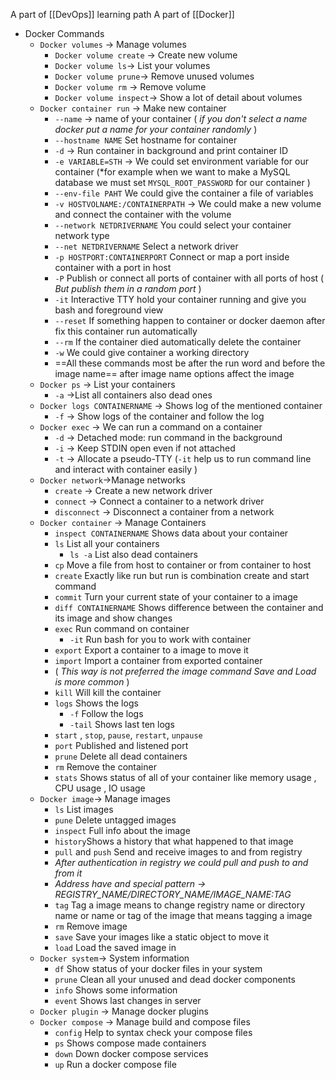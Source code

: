 A part of [[DevOps]] learning path
 A part of [[Docker]]

- Docker Commands
	- `Docker volumes` -> Manage volumes
		- `Docker volume create` -> Create new volume
		- `Docker volume ls`-> List your volumes
		- `Docker volume prune`-> Remove unused volumes
		- `Docker volume rm` -> Remove volume
		- `Docker volume inspect`-> Show a lot of detail about volumes 
	- `Docker container run` -> Make new container
		- `--name` -> name of your container ( *if you don't select a name docker put a name for your container randomly* )
		- `--hostname NAME` Set hostname for container
		- `-d` -> Run container in background and print container ID
		- `-e VARIABLE=STH` -> We could set environment variable for our container (*for example when we want to make a MySQL database we must set `MYSQL_ROOT_PASSWORD` for our container )
		- `--env-file PAHT` We could give the container a file of variables
		- `-v HOSTVOLNAME:/CONTAINERPATH` -> We could make a new volume and connect the container with the volume 
		- `--network NETDRIVERNAME` You could select your container network type 
		- `--net NETDRIVERNAME` Select a network driver 
		- `-p HOSTPORT:CONTAINERPORT` Connect or map a port inside container with a port in host
		- `-P` Publish or connect all ports of container with all ports of host ( *But publish them in a random port* )
		- `-it` Interactive TTY hold your container running and give you bash and foreground view
		- `--reset` If something happen to container or docker daemon after fix this container run automatically 
		- `--rm` If the container died automatically delete the container 
		- `-w` We could give container a working directory
		- ==All these commands most be after the run word and before the image name== after image name options affect the image 
	- `Docker ps` -> List your containers
		- `-a` ->List all containers also dead ones 
	- `Docker logs CONTAINERNAME` -> Shows log of the mentioned container 
		- `-f` -> Show logs of the container and follow the log 
	- `Docker exec` -> We can run a command on a container 
		- `-d` -> Detached mode: run command in the background
		- `-i` -> Keep STDIN open even if not attached
		- `-t` -> Allocate a pseudo-TTY (`-it` help us to run command line and interact with container easily )
	- `Docker network`->Manage networks
		- `create` -> Create a new network driver
		- `connect` -> Connect a container to a network driver 
		- `disconnect` -> Disconnect a container from a network
	- `Docker container` -> Manage Containers
		- `inspect CONTAINERNAME` Shows data about your container
		- `ls` List all your containers 
			- `ls -a` List also dead containers
		- `cp` Move a file from host to container or from container to host
		- `create` Exactly like run but run is combination create and start command
		- `commit` Turn your current state of your container to a image
		- `diff CONTAINERNAME` Shows difference between the container and its image and show changes
		- `exec` Run command on container
			- `-it` Run bash for you to work with container
		- `export`  Export a container to a image to move it 
		- `import`  Import a container from exported container
		- ( *This way is not preferred the image command Save and Load is more common* )
		- `kill` Will kill the container
		- `logs` Shows the logs
			- `-f` Follow the logs
			- `-tail` Shows last ten logs
		- `start` , `stop`, `pause`, `restart`, `unpause`
		- `port` Published and listened port
		- `prune` Delete all dead containers
		- `rm` Remove the container
		- `stats`  Shows status of all of your container like memory usage , CPU usage , IO usage 
	- `Docker image`-> Manage images
		- `ls` List images
		- `pune` Delete untagged images
		- `inspect` Full info about the image
		- `history`Shows a history that what happened to that image
		- `pull` and `push` Send and receive images to and from registry
		- *After authentication in registry we could pull and push to and from it*
		- *Address have and special pattern -> REGISTRY_NAME/DIRECTORY_NAME/IMAGE_NAME:TAG*
		- `tag` Tag a image means to change registry name or directory name or name or tag of the image that means tagging a image
		- `rm` Remove image
		- `save` Save your images like a static object to move it
		- `load` Load the saved image in
	- `Docker system`-> System information
		- `df` Show status of your docker files in your system
		- `prune` Clean all your unused and dead docker components
		- `info` Shows some information
		- `event` Shows last changes in server
	- `Docker plugin` -> Manage docker plugins
	- `Docker compose` -> Manage build and compose files
		- `config` Help to syntax check your compose files
		- `ps` Shows compose made containers
		- `down` Down docker compose services  
		- `up` Run a docker compose file 
